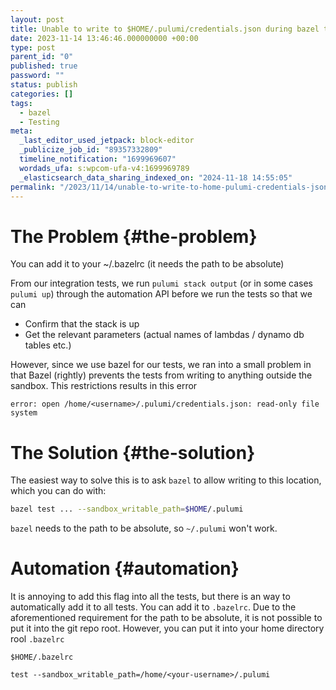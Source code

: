 ```yaml
---
layout: post
title: Unable to write to $HOME/.pulumi/credentials.json during bazel test
date: 2023-11-14 13:46:46.000000000 +00:00
type: post
parent_id: "0"
published: true
password: ""
status: publish
categories: []
tags:
  - bazel
  - Testing
meta:
  _last_editor_used_jetpack: block-editor
  _publicize_job_id: "89357332809"
  timeline_notification: "1699969607"
  wordads_ufa: s:wpcom-ufa-v4:1699969789
  _elasticsearch_data_sharing_indexed_on: "2024-11-18 14:55:05"
permalink: "/2023/11/14/unable-to-write-to-home-pulumi-credentials-json-during-bazel-test/"
---
```


# The Problem {#the-problem}

You can add it to your \~/.bazelrc (it needs the path to be absolute)

From our integration tests, we run `pulumi stack output` (or in some
cases `pulumi up`) through the automation API before we run the tests so
that we can

- Confirm that the stack is up
- Get the relevant parameters (actual names of lambdas / dynamo db
  tables etc.)

However, since we use bazel for our tests, we ran into a small problem
in that Bazel (rightly) prevents the tests from writing to anything
outside the sandbox. This restrictions results in this error

```
error: open /home/<username>/.pulumi/credentials.json: read-only file system
```


# The Solution {#the-solution}

The easiest way to solve this is to ask `bazel` to allow writing to this
location, which you can do with:

```bash
bazel test ... --sandbox_writable_path=$HOME/.pulumi
```

`bazel` needs to the path to be absolute, so `~/.pulumi` won\'t work.

# Automation {#automation}

It is annoying to add this flag into all the tests, but there is an way
to automatically add it to all tests. You can add it to `.bazelrc`. Due
to the aforementioned requirement for the path to be absolute, it is not
possible to put it into the git repo root. However, you can put it into
your home directory rool `.bazelrc`

`$HOME/.bazelrc`

```
test --sandbox_writable_path=/home/<your-username>/.pulumi
```
